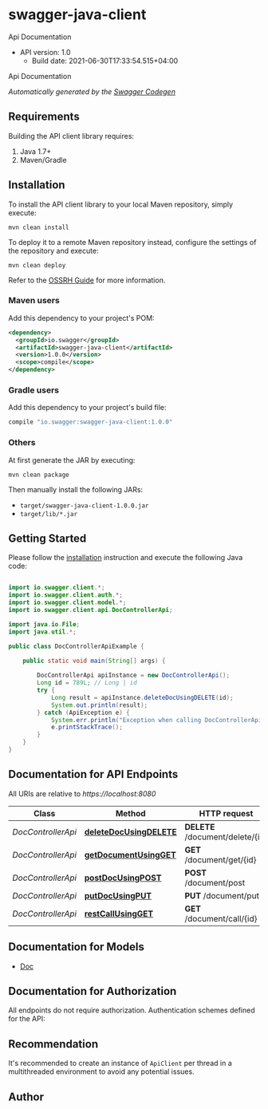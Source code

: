 # swagger-java-client

Api Documentation
- API version: 1.0
  - Build date: 2021-06-30T17:33:54.515+04:00

Api Documentation


*Automatically generated by the [Swagger Codegen](https://github.com/swagger-api/swagger-codegen)*


## Requirements

Building the API client library requires:
1. Java 1.7+
2. Maven/Gradle

## Installation

To install the API client library to your local Maven repository, simply execute:

```shell
mvn clean install
```

To deploy it to a remote Maven repository instead, configure the settings of the repository and execute:

```shell
mvn clean deploy
```

Refer to the [OSSRH Guide](http://central.sonatype.org/pages/ossrh-guide.html) for more information.

### Maven users

Add this dependency to your project's POM:

```xml
<dependency>
  <groupId>io.swagger</groupId>
  <artifactId>swagger-java-client</artifactId>
  <version>1.0.0</version>
  <scope>compile</scope>
</dependency>
```

### Gradle users

Add this dependency to your project's build file:

```groovy
compile "io.swagger:swagger-java-client:1.0.0"
```

### Others

At first generate the JAR by executing:

```shell
mvn clean package
```

Then manually install the following JARs:

* `target/swagger-java-client-1.0.0.jar`
* `target/lib/*.jar`

## Getting Started

Please follow the [installation](#installation) instruction and execute the following Java code:

```java

import io.swagger.client.*;
import io.swagger.client.auth.*;
import io.swagger.client.model.*;
import io.swagger.client.api.DocControllerApi;

import java.io.File;
import java.util.*;

public class DocControllerApiExample {

    public static void main(String[] args) {
        
        DocControllerApi apiInstance = new DocControllerApi();
        Long id = 789L; // Long | id
        try {
            Long result = apiInstance.deleteDocUsingDELETE(id);
            System.out.println(result);
        } catch (ApiException e) {
            System.err.println("Exception when calling DocControllerApi#deleteDocUsingDELETE");
            e.printStackTrace();
        }
    }
}

```

## Documentation for API Endpoints

All URIs are relative to *https://localhost:8080*

Class | Method | HTTP request | Description
------------ | ------------- | ------------- | -------------
*DocControllerApi* | [**deleteDocUsingDELETE**](docs/DocControllerApi.md#deleteDocUsingDELETE) | **DELETE** /document/delete/{id} | deleteDoc
*DocControllerApi* | [**getDocumentUsingGET**](docs/DocControllerApi.md#getDocumentUsingGET) | **GET** /document/get/{id} | getDocument
*DocControllerApi* | [**postDocUsingPOST**](docs/DocControllerApi.md#postDocUsingPOST) | **POST** /document/post | postDoc
*DocControllerApi* | [**putDocUsingPUT**](docs/DocControllerApi.md#putDocUsingPUT) | **PUT** /document/put | putDoc
*DocControllerApi* | [**restCallUsingGET**](docs/DocControllerApi.md#restCallUsingGET) | **GET** /document/call/{id} | restCall


## Documentation for Models

 - [Doc](docs/Doc.md)


## Documentation for Authorization

All endpoints do not require authorization.
Authentication schemes defined for the API:

## Recommendation

It's recommended to create an instance of `ApiClient` per thread in a multithreaded environment to avoid any potential issues.

## Author



